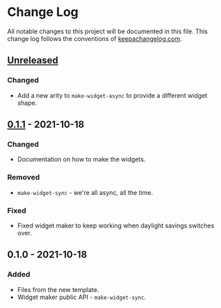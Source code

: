 # Change Log
All notable changes to this project will be documented in this file. This change log follows the conventions of [keepachangelog.com](http://keepachangelog.com/).

## [Unreleased]
### Changed
- Add a new arity to `make-widget-async` to provide a different widget shape.

## [0.1.1] - 2021-10-18
### Changed
- Documentation on how to make the widgets.

### Removed
- `make-widget-sync` - we're all async, all the time.

### Fixed
- Fixed widget maker to keep working when daylight savings switches over.

## 0.1.0 - 2021-10-18
### Added
- Files from the new template.
- Widget maker public API - `make-widget-sync`.

[Unreleased]: https://github.com/your-name/migration/compare/0.1.1...HEAD
[0.1.1]: https://github.com/your-name/migration/compare/0.1.0...0.1.1
